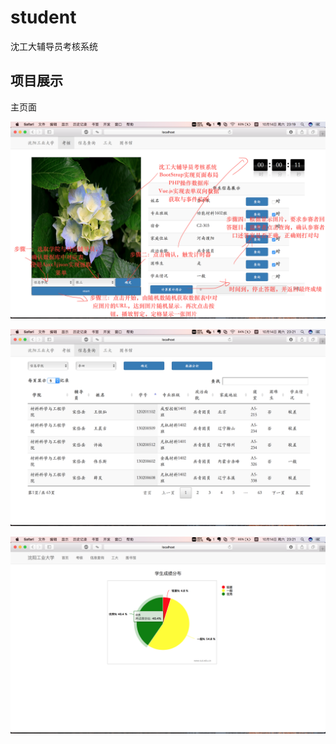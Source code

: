# student
沈工大辅导员考核系统
## 项目展示
  
  主页面
   
![主页面](https://github.com/ZhangDasha/student/blob/master/images/%E6%B2%88%E5%B7%A5%E5%A4%A7%E8%BE%85%E5%AF%BC%E5%91%98%E8%80%83%E6%A0%B8%E7%B3%BB%E7%BB%9F--%E4%B8%BB%E9%A1%B5.png)

![信息查询](https://github.com/ZhangDasha/student/blob/master/images/%E6%B2%88%E5%B7%A5%E5%A4%A7%E8%BE%85%E5%AF%BC%E5%91%98%E8%80%83%E6%A0%B8%E7%B3%BB%E7%BB%9F--%E4%BF%A1%E6%81%AF%E6%9F%A5%E8%AF%A2.png)

![d](https://github.com/ZhangDasha/student/blob/master/images/%E6%B2%88%E5%B7%A5%E5%A4%A7%E8%BE%85%E5%AF%BC%E5%91%98%E8%80%83%E6%A0%B8%E7%B3%BB%E7%BB%9F--%E6%95%B0%E6%8D%AE%E5%88%86%E6%9E%90.png)
